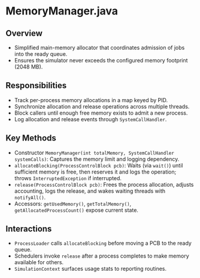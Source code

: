 # MemoryManager.java

## Overview

- Simplified main-memory allocator that coordinates admission of jobs into the ready queue.
- Ensures the simulator never exceeds the configured memory footprint (2048 MB).

## Responsibilities

- Track per-process memory allocations in a map keyed by PID.
- Synchronize allocation and release operations across multiple threads.
- Block callers until enough free memory exists to admit a new process.
- Log allocation and release events through `SystemCallHandler`.

## Key Methods

- Constructor `MemoryManager(int totalMemory, SystemCallHandler systemCalls)`: Captures the memory limit and logging dependency.
- `allocateBlocking(ProcessControlBlock pcb)`: Waits (via `wait()`) until sufficient memory is free, then reserves it and logs the operation; throws `InterruptedException` if interrupted.
- `release(ProcessControlBlock pcb)`: Frees the process allocation, adjusts accounting, logs the release, and wakes waiting threads with `notifyAll()`.
- Accessors: `getUsedMemory()`, `getTotalMemory()`, `getAllocatedProcessCount()` expose current state.

## Interactions

- `ProcessLoader` calls `allocateBlocking` before moving a PCB to the ready queue.
- Schedulers invoke `release` after a process completes to make memory available for others.
- `SimulationContext` surfaces usage stats to reporting routines.
